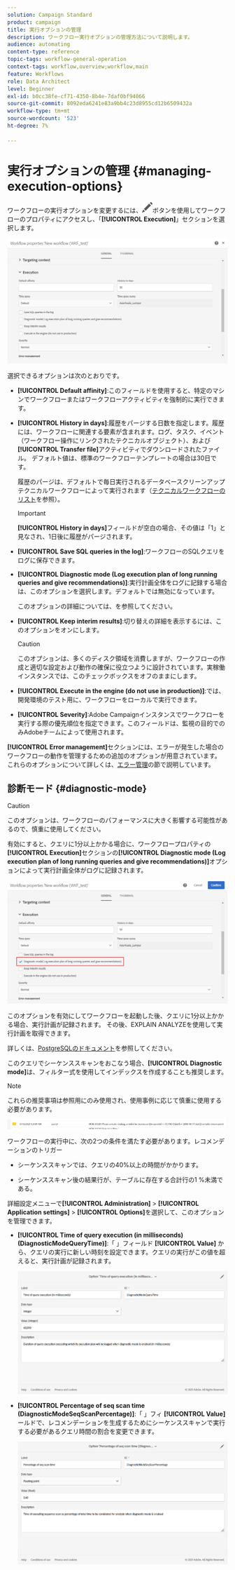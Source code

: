 ```yaml
---
solution: Campaign Standard
product: campaign
title: 実行オプションの管理
description: ワークフロー実行オプションの管理方法について説明します。
audience: automating
content-type: reference
topic-tags: workflow-general-operation
context-tags: workflow,overview;workflow,main
feature: Workflows
role: Data Architect
level: Beginner
exl-id: b0cc38fe-cf71-4350-8b4e-7daf0bf94066
source-git-commit: 8092eda6241e83a9bb4c23d8955cd12b6509432a
workflow-type: tm+mt
source-wordcount: '523'
ht-degree: 7%

---
```


# 実行オプションの管理 {#managing-execution-options}

ワークフローの実行オプションを変更するには、![](assets/edit_darkgrey-24px.png)ボタンを使用してワークフローのプロパティにアクセスし、「**[!UICONTROL Execution]**」セクションを選択します。

![](assets/wkf_execution_6.png)

選択できるオプションは次のとおりです。

* **[!UICONTROL Default affinity]**:このフィールドを使用すると、特定のマシンでワークフローまたはワークフローアクティビティを強制的に実行できます。

* **[!UICONTROL History in days]**:履歴をパージする日数を指定します。履歴には、ワークフローに関連する要素が含まれます。ログ、タスク、イベント（ワークフロー操作にリンクされたテクニカルオブジェクト）、および&#x200B;**[!UICONTROL Transfer file]**&#x200B;アクティビティでダウンロードされたファイル。 デフォルト値は、標準のワークフローテンプレートの場合は30日です。

   履歴のパージは、デフォルトで毎日実行されるデータベースクリーンアップテクニカルワークフローによって実行されます（[テクニカルワークフローのリスト](../../administration/using/technical-workflows.md)を参照）。

   >[!IMPORTANT]
   >
   >**[!UICONTROL History in days]**&#x200B;フィールドが空白の場合、その値は「1」と見なされ、1日後に履歴がパージされます。

* **[!UICONTROL Save SQL queries in the log]**:ワークフローのSQLクエリをログに保存できます。

* **[!UICONTROL Diagnostic mode (Log execution plan of long running queries and give recommendations)]**:実行計画全体をログに記録する場合は、このオプションを選択します。デフォルトでは無効になっています。

   このオプションの詳細については、[](#diagnostic-mode)を参照してください。

* **[!UICONTROL Keep interim results]**:切り替えの詳細を表示するには、このオプションをオンにします。

   >[!CAUTION]
   >
   >このオプションは、多くのディスク領域を消費しますが、ワークフローの作成と適切な設定および動作の確保に役立つように設計されています。実稼働インスタンスでは、このチェックボックスをオフのままにします。

* **[!UICONTROL Execute in the engine (do not use in production)]**:では、開発環境のテスト用に、ワークフローをローカルで実行できます。

* **[!UICONTROL Severity]**:Adobe Campaignインスタンスでワークフローを実行する際の優先順位を指定できます。このフィールドは、監視の目的でのみAdobeチームによって使用されます。

**[!UICONTROL Error management]**&#x200B;セクションには、エラーが発生した場合のワークフローの動作を管理するための追加のオプションが用意されています。 これらのオプションについて詳しくは、[エラー管理](../../automating/using/monitoring-workflow-execution.md#error-management)の節で説明しています。

## 診断モード {#diagnostic-mode}

>[!CAUTION]
>
>このオプションは、ワークフローのパフォーマンスに大きく影響する可能性があるので、慎重に使用してください。

有効にすると、クエリに1分以上かかる場合に、ワークフロープロパティの&#x200B;**[!UICONTROL Execution]**&#x200B;セクションの&#x200B;**[!UICONTROL Diagnostic mode (Log execution plan of long running queries and give recommendations)]**&#x200B;オプションによって実行計画全体がログに記録されます。

![](assets/wkf_diagnostic.png)

このオプションを有効にしてワークフローを起動した後、クエリに1分以上かかる場合、実行計画が記録されます。 その後、EXPLAIN ANALYZEを使用して実行計画を取得できます。

詳しくは、[PostgreSQLのドキュメント](https://www.postgresql.org/docs/9.4/using-explain.html)を参照してください。

このクエリでシーケンススキャンをおこなう場合、**[!UICONTROL Diagnostic mode]**&#x200B;は、フィルター式を使用してインデックスを作成することも推奨します。

>[!NOTE]
>
> これらの推奨事項は参照用にのみ使用され、使用事例に応じて慎重に使用する必要があります。

![](assets/wkf_diagnostic_4.png)

ワークフローの実行中に、次の2つの条件を満たす必要があります。レコメンデーションのトリガー

* シーケンススキャンでは、クエリの40%以上の時間がかかります。

* シーケンススキャン後の結果行が、テーブルに存在する合計行の1 %未満である。

詳細設定メニューで&#x200B;**[!UICONTROL Administration]** > **[!UICONTROL Application settings]** > **[!UICONTROL Options]**&#x200B;を選択して、このオプションを管理できます。

* **[!UICONTROL Time of query execution (in milliseconds)(DiagnosticModeQueryTime)]**:「 」フィールド **[!UICONTROL Value]** から、クエリの実行に新しい時刻を設定できます。クエリの実行がこの値を超えると、実行計画が記録されます。

   ![](assets/wkf_diagnostic_2.png)

* **[!UICONTROL Percentage of seq scan time (DiagnosticModeSeqScanPercentage)]**:「 」フィ **[!UICONTROL Value]** ールドで、レコメンデーションを生成するためにシーケンススキャンで実行する必要があるクエリ時間の割合を変更できます。

   ![](assets/wkf_diagnostic_3.png)
